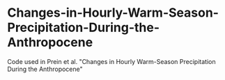 # Changes-in-Hourly-Warm-Season-Precipitation-During-the-Anthropocene
Code used in Prein et al. "Changes in Hourly Warm-Season Precipitation During the Anthropocene"
